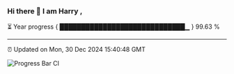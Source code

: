 ### Hi there 👋 I am Harry , 

⏳ Year progress { █████████████████████████████▁ } 99.63 %

---

⏰ Updated on Mon, 30 Dec 2024 15:40:48 GMT

![Progress Bar CI](https://github.com/duykhang68/duykhang68/workflows/Progress%20Bar%20CI/badge.svg)
